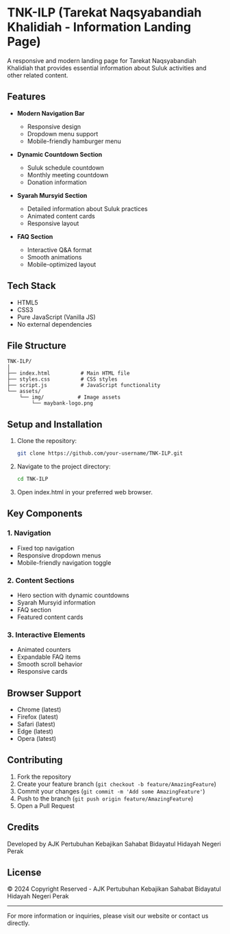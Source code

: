 # TNK-ILP (Tarekat Naqsyabandiah Khalidiah - Information Landing Page)

A responsive and modern landing page for Tarekat Naqsyabandiah Khalidiah that provides essential information about Suluk activities and other related content.

## Features

- **Modern Navigation Bar**
  - Responsive design
  - Dropdown menu support
  - Mobile-friendly hamburger menu

- **Dynamic Countdown Section**
  - Suluk schedule countdown
  - Monthly meeting countdown
  - Donation information

- **Syarah Mursyid Section**
  - Detailed information about Suluk practices
  - Animated content cards
  - Responsive layout

- **FAQ Section**
  - Interactive Q&A format
  - Smooth animations
  - Mobile-optimized layout

## Tech Stack

- HTML5
- CSS3
- Pure JavaScript (Vanilla JS)
- No external dependencies

## File Structure

```
TNK-ILP/
│
├── index.html          # Main HTML file
├── styles.css          # CSS styles
├── script.js           # JavaScript functionality
└── assets/            
    └── img/           # Image assets
        └── maybank-logo.png
```

## Setup and Installation

1. Clone the repository:
   ```bash
   git clone https://github.com/your-username/TNK-ILP.git
   ```

2. Navigate to the project directory:
   ```bash
   cd TNK-ILP
   ```

3. Open index.html in your preferred web browser.

## Key Components

### 1. Navigation
- Fixed top navigation
- Responsive dropdown menus
- Mobile-friendly navigation toggle

### 2. Content Sections
- Hero section with dynamic countdowns
- Syarah Mursyid information
- FAQ section
- Featured content cards

### 3. Interactive Elements
- Animated counters
- Expandable FAQ items
- Smooth scroll behavior
- Responsive cards

## Browser Support

- Chrome (latest)
- Firefox (latest)
- Safari (latest)
- Edge (latest)
- Opera (latest)

## Contributing

1. Fork the repository
2. Create your feature branch (`git checkout -b feature/AmazingFeature`)
3. Commit your changes (`git commit -m 'Add some AmazingFeature'`)
4. Push to the branch (`git push origin feature/AmazingFeature`)
5. Open a Pull Request

## Credits

Developed by AJK Pertubuhan Kebajikan Sahabat Bidayatul Hidayah Negeri Perak

## License

© 2024 Copyright Reserved - AJK Pertubuhan Kebajikan Sahabat Bidayatul Hidayah Negeri Perak

---

For more information or inquiries, please visit our website or contact us directly.